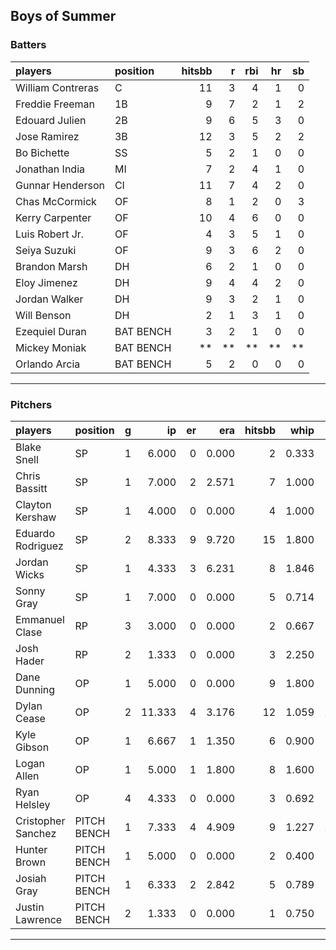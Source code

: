 ## Boys of Summer

### Batters

 
|players           |position  | hitsbb|  r| rbi| hr| sb| 
|:-----------------|:---------|------:|--:|---:|--:|--:| 
|William Contreras |C         |     11|  3|   4|  1|  0| 
|Freddie Freeman   |1B        |      9|  7|   2|  1|  2| 
|Edouard Julien    |2B        |      9|  6|   5|  3|  0| 
|Jose Ramirez      |3B        |     12|  3|   5|  2|  2| 
|Bo Bichette       |SS        |      5|  2|   1|  0|  0| 
|Jonathan India    |MI        |      7|  2|   4|  1|  0| 
|Gunnar Henderson  |CI        |     11|  7|   4|  2|  0| 
|Chas McCormick    |OF        |      8|  1|   2|  0|  3| 
|Kerry Carpenter   |OF        |     10|  4|   6|  0|  0| 
|Luis Robert Jr.   |OF        |      4|  3|   5|  1|  0| 
|Seiya Suzuki      |OF        |      9|  3|   6|  2|  0| 
|Brandon Marsh     |DH        |      6|  2|   1|  0|  0| 
|Eloy Jimenez      |DH        |      9|  4|   4|  2|  0| 
|Jordan Walker     |DH        |      9|  3|   2|  1|  0| 
|Will Benson       |DH        |      2|  1|   3|  1|  0| 
|Ezequiel Duran    |BAT BENCH |      3|  2|   1|  0|  0| 
|Mickey Moniak     |BAT BENCH |     **| **|  **| **| **| 
|Orlando Arcia     |BAT BENCH |      5|  2|   0|  0|  0| 


* * *

### Pitchers

 
|players            |position    |  g|     ip| er|   era| hitsbb|  whip| so|  w| sv| 
|:------------------|:-----------|--:|------:|--:|-----:|------:|-----:|--:|--:|--:| 
|Blake Snell        |SP          |  1|  6.000|  0| 0.000|      2| 0.333|  8|  1|  0| 
|Chris Bassitt      |SP          |  1|  7.000|  2| 2.571|      7| 1.000|  5|  0|  0| 
|Clayton Kershaw    |SP          |  1|  4.000|  0| 0.000|      4| 1.000|  4|  0|  0| 
|Eduardo Rodriguez  |SP          |  2|  8.333|  9| 9.720|     15| 1.800|  6|  0|  0| 
|Jordan Wicks       |SP          |  1|  4.333|  3| 6.231|      8| 1.846|  5|  0|  0| 
|Sonny Gray         |SP          |  1|  7.000|  0| 0.000|      5| 0.714|  6|  1|  0| 
|Emmanuel Clase     |RP          |  3|  3.000|  0| 0.000|      2| 0.667|  3|  0|  2| 
|Josh Hader         |RP          |  2|  1.333|  0| 0.000|      3| 2.250|  1|  0|  2| 
|Dane Dunning       |OP          |  1|  5.000|  0| 0.000|      9| 1.800|  5|  0|  0| 
|Dylan Cease        |OP          |  2| 11.333|  4| 3.176|     12| 1.059| 13|  1|  0| 
|Kyle Gibson        |OP          |  1|  6.667|  1| 1.350|      6| 0.900|  4|  0|  0| 
|Logan Allen        |OP          |  1|  5.000|  1| 1.800|      8| 1.600|  5|  0|  0| 
|Ryan Helsley       |OP          |  4|  4.333|  0| 0.000|      3| 0.692|  6|  0|  4| 
|Cristopher Sanchez |PITCH BENCH |  1|  7.333|  4| 4.909|      9| 1.227| 10|  0|  0| 
|Hunter Brown       |PITCH BENCH |  1|  5.000|  0| 0.000|      2| 0.400|  7|  1|  0| 
|Josiah Gray        |PITCH BENCH |  1|  6.333|  2| 2.842|      5| 0.789| 10|  0|  0| 
|Justin Lawrence    |PITCH BENCH |  2|  1.333|  0| 0.000|      1| 0.750|  3|  0|  1| 


* * *


